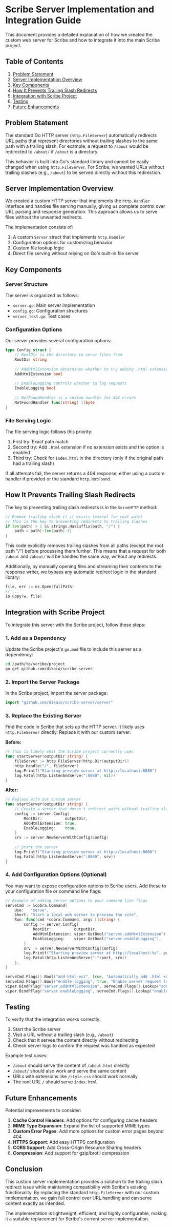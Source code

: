 # Scribe Server Implementation and Integration Guide

This document provides a detailed explanation of how we created the custom web server for Scribe and how to integrate it into the main Scribe project.

## Table of Contents

1. [Problem Statement](#problem-statement)
2. [Server Implementation Overview](#server-implementation-overview)
3. [Key Components](#key-components)
4. [How It Prevents Trailing Slash Redirects](#how-it-prevents-trailing-slash-redirects)
5. [Integration with Scribe Project](#integration-with-scribe-project)
6. [Testing](#testing)
7. [Future Enhancements](#future-enhancements)

## Problem Statement

The standard Go HTTP server (`http.FileServer`) automatically redirects URL paths that represent directories without trailing slashes to the same path with a trailing slash. For example, a request to `/about` would be redirected to `/about/` if `/about` is a directory.

This behavior is built into Go's standard library and cannot be easily changed when using `http.FileServer`. For Scribe, we wanted URLs without trailing slashes (e.g., `/about`) to be served directly without this redirection.

## Server Implementation Overview

We created a custom HTTP server that implements the `http.Handler` interface and handles file serving manually, giving us complete control over URL parsing and response generation. This approach allows us to serve files without the unwanted redirects.

The implementation consists of:

1. A custom `Server` struct that implements `http.Handler`
2. Configuration options for customizing behavior
3. Custom file lookup logic
4. Direct file serving without relying on Go's built-in file server

## Key Components

### Server Structure

The server is organized as follows:

- `server.go`: Main server implementation
- `config.go`: Configuration structures
- `server_test.go`: Test cases

### Configuration Options

Our server provides several configuration options:

```go
type Config struct {
    // RootDir is the directory to serve files from
    RootDir string
    
    // AddHtmlExtension determines whether to try adding .html extension to paths without extensions
    AddHtmlExtension bool
    
    // EnableLogging controls whether to log requests
    EnableLogging bool
    
    // NotFoundHandler is a custom handler for 404 errors
    NotFoundHandler func(string) []byte
}
```

### File Serving Logic

The file serving logic follows this priority:

1. First try: Exact path match
2. Second try: Add `.html` extension if no extension exists and the option is enabled
3. Third try: Check for `index.html` in the directory (only if the original path had a trailing slash)

If all attempts fail, the server returns a 404 response, either using a custom handler if provided or the standard `http.NotFound`.

## How It Prevents Trailing Slash Redirects

The key to preventing trailing slash redirects is in the `ServeHTTP` method:

```go
// Remove trailing slash if it exists (except for root path)
// This is the key to preventing redirects to trailing slashes
if len(path) > 1 && strings.HasSuffix(path, "/") {
    path = path[:len(path)-1]
}
```

This code explicitly removes trailing slashes from all paths (except the root path "/") before processing them further. This means that a request for both `/about` and `/about/` will be handled the same way, without any redirects.

Additionally, by manually opening files and streaming their contents to the response writer, we bypass any automatic redirect logic in the standard library:

```go
file, err := os.Open(fullPath)
// ...
io.Copy(w, file)
```

## Integration with Scribe Project

To integrate this server with the Scribe project, follow these steps:

### 1. Add as a Dependency

Update the Scribe project's `go.mod` file to include this server as a dependency:

```bash
cd /path/to/scribe/project
go get github.com/dikaio/scribe-server
```

### 2. Import the Server Package

In the Scribe project, import the server package:

```go
import "github.com/dikaio/scribe-server/server"
```

### 3. Replace the Existing Server

Find the code in Scribe that sets up the HTTP server. It likely uses `http.FileServer` directly. Replace it with our custom server:

**Before:**
```go
// This is likely what the Scribe project currently uses
func startServer(outputDir string) {
    fileServer := http.FileServer(http.Dir(outputDir))
    http.Handle("/", fileServer)
    log.Printf("Starting preview server at http://localhost:8080")
    log.Fatal(http.ListenAndServe(":8080", nil))
}
```

**After:**
```go
// Replace with our custom server
func startServer(outputDir string) {
    // Create a server that doesn't redirect paths without trailing slashes
    config := server.Config{
        RootDir:          outputDir,
        AddHtmlExtension: true,
        EnableLogging:    true,
    }
    srv := server.NewServerWithConfig(config)
    
    // Start the server
    log.Printf("Starting preview server at http://localhost:8080")
    log.Fatal(http.ListenAndServe(":8080", srv))
}
```

### 4. Add Configuration Options (Optional)

You may want to expose configuration options to Scribe users. Add these to your configuration file or command line flags:

```go
// Example of adding server options to your command line flags
serveCmd := &cobra.Command{
    Use:   "serve",
    Short: "Start a local web server to preview the site",
    Run: func(cmd *cobra.Command, args []string) {
        config := server.Config{
            RootDir:          outputDir,
            AddHtmlExtension: viper.GetBool("server.addHtmlExtension"),
            EnableLogging:    viper.GetBool("server.enableLogging"),
        }
        srv := server.NewServerWithConfig(config)
        log.Printf("Starting preview server at http://localhost:%s", port)
        log.Fatal(http.ListenAndServe(":"+port, srv))
    },
}

serveCmd.Flags().Bool("add-html-ext", true, "Automatically add .html extension to URLs without extensions")
serveCmd.Flags().Bool("enable-logging", true, "Enable server request logging")
viper.BindPFlag("server.addHtmlExtension", serveCmd.Flags().Lookup("add-html-ext"))
viper.BindPFlag("server.enableLogging", serveCmd.Flags().Lookup("enable-logging"))
```

## Testing

To verify that the integration works correctly:

1. Start the Scribe server
2. Visit a URL without a trailing slash (e.g., `/about`)
3. Check that it serves the content directly without redirecting
4. Check server logs to confirm the request was handled as expected

Example test cases:

- `/about` should serve the content of `/about.html` directly
- `/about/` should also work and serve the same content
- URLs with extensions like `/style.css` should work normally
- The root URL `/` should serve `index.html`

## Future Enhancements

Potential improvements to consider:

1. **Cache Control Headers**: Add options for configuring cache headers
2. **MIME Type Expansion**: Expand the list of supported MIME types
3. **Custom Error Pages**: Add more options for custom error pages beyond 404
4. **HTTPS Support**: Add easy HTTPS configuration
5. **CORS Support**: Add Cross-Origin Resource Sharing headers
6. **Compression**: Add support for gzip/brotli compression

## Conclusion

This custom server implementation provides a solution to the trailing slash redirect issue while maintaining compatibility with Scribe's existing functionality. By replacing the standard `http.FileServer` with our custom implementation, we gain full control over URL handling and can serve content exactly as intended.

The implementation is lightweight, efficient, and highly configurable, making it a suitable replacement for Scribe's current server implementation.